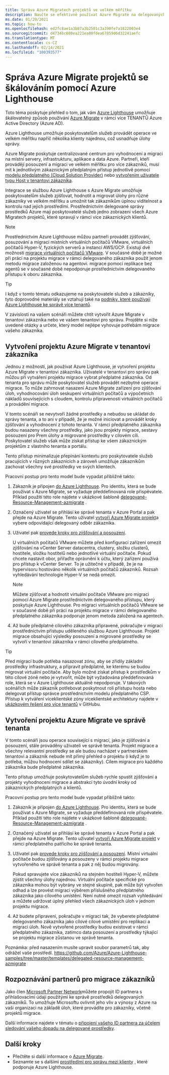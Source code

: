 ```yaml
---
title: Správa Azure Migratech projektů ve velkém měřítku
description: Naučte se efektivně používat Azure Migrate na delegovaných zákaznických zdrojích.
ms.date: 01/29/2021
ms.topic: how-to
ms.openlocfilehash: ed2fc8ae1a3b87a3b2501c3a390fe7a1822003e4
ms.sourcegitcommit: d4734bc680ea221ea80fdea67859d6d32241aefc
ms.translationtype: MT
ms.contentlocale: cs-CZ
ms.lasthandoff: 02/14/2021
ms.locfileid: "100393577"
---
```

# <a name="manage-azure-migrate-projects-at-scale-with-azure-lighthouse"></a>Správa Azure Migrate projektů se škálováním pomocí Azure Lighthouse

Toto téma poskytuje přehled o tom, jak vám [Azure Lighthouse](../overview.md) umožňuje škálovatelný způsob používání [Azure Migrate](../../migrate/migrate-services-overview.md) v rámci více TENANTŮ Azure Active Directory (Azure AD).

Azure Lighthouse umožňuje poskytovatelům služeb provádět operace ve velkém měřítku napříč několika klienty najednou, což usnadňuje úlohy správy.

Azure Migrate poskytuje centralizované centrum pro vyhodnocení a migraci na místní servery, infrastrukturu, aplikace a data Azure. Partneři, kteří provádějí posouzení a migraci ve velkém měřítku pro více zákazníků, musí mít k jednotlivým zákaznickým předplatným přístup jednotlivě pomocí [modelu předplatného (Cloud Solution Provider)](/partner-center/customers-revoke-admin-privileges) nebo [vytvořením uživatele typu Host v tenantovi zákazníka](../../active-directory/external-identities/what-is-b2b.md).

Integrace se službou Azure Lighthouse s Azure Migrate umožňuje poskytovatelům služeb zjišťovat, hodnotit a migrovat úlohy pro různé zákazníky ve velkém měřítku a umožnit tak zákazníkům úplnou viditelnost a kontrolu nad jejich prostředími. Prostřednictvím delegované správy prostředků Azure mají poskytovatelé služeb jedno zobrazení všech Azure Migratech projektů, které spravují v rámci více zákaznických klientů.

> [!NOTE]
> Prostřednictvím Azure Lighthouse můžou partneři provádět zjišťování, posuzování a migraci místních virtuálních počítačů VMware, virtuálních počítačů Hyper-V, fyzických serverů a instancí AWS/GCP. Existují dvě možnosti [migrace virtuálních počítačů VMware](../../migrate/server-migrate-overview.md). V současné době je možné při práci na projektu migrace v rámci delegovaného zákazníka použít jenom metodu migrace založenou na agentovi. migrace pomocí replikace bez agentů se v současné době nepodporuje prostřednictvím delegovaného přístupu k oboru zákazníka.

> [!TIP]
> I když v tomto tématu odkazujeme na poskytovatele služeb a zákazníky, tyto doprovodné materiály se vztahují také na [podniky, které používají Azure Lighthouse ke správě více tenantů](../concepts/enterprise.md).

V závislosti na vašem scénáři můžete chtít vytvořit Azure Migrate v tenantovi zákazníka nebo ve vašem tenantovi pro správu. Projděte si níže uvedené otázky a určete, který model nejlépe vyhovuje potřebám migrace vašeho zákazníka.

## <a name="create-an-azure-migrate-project-in-the-customer-tenant"></a>Vytvoření projektu Azure Migrate v tenantovi zákazníka

Jednou z možností, jak používat Azure Lighthouse, je vytvoření projektu Azure Migrate v tenantovi zákazníka. Uživatelé v tenantovi pro správu pak můžou při vytváření projektu migrace vybrat předplatné zákazníka. Od tenanta pro správu může poskytovatel služeb provádět nezbytné operace migrace. To může zahrnovat nasazení Azure Migrate zařízení pro zjišťování úloh, vyhodnocování úloh seskupení virtuálních počítačů a výpočetních nákladů souvisejících s cloudem, kontrolu připravenosti virtuálních počítačů a provádění migrace.

V tomto scénáři se nevytvoří žádné prostředky a nebudou se ukládat do správy tenanta, a to ani v případě, že je možné iniciovat a provádět kroky zjišťování a vyhodnocení z tohoto tenanta. V rámci předplatného zákazníka budou nasazeny všechny prostředky, jako jsou projekty migrace, sestavy posouzení pro Prem úlohy a migrované prostředky v cílovém cíli. Poskytovatel služeb však může získat přístup ke všem zákaznickým projektům z vlastního tenanta a portálu.

Tento přístup minimalizuje přepínání kontextu pro poskytovatele služeb pracujících v různých zákaznících a zároveň umožňuje zákazníkům zachovat všechny své prostředky ve svých klientech.

Pracovní postup pro tento model bude vypadat přibližně takto:

1. Zákazník je připojen [do Azure Lighthouse](onboard-customer.md). Pro identitu, která se bude používat s Azure Migrate, se vyžaduje předdefinovaná role přispěvatele. Příklad použití této role najdete v ukázkové šabloně [delegované-Resource-Management-azmigrate](https://github.com/Azure/Azure-Lighthouse-samples/tree/master/templates/delegated-resource-management-azmigrate) .
1. Označený uživatel se přihlásí ke správě tenanta v Azure Portal a pak přejde na Azure Migrate. Tento uživatel [vytvoří Azure Migrate projekt](../../migrate/create-manage-projects.md)a vybere odpovídající delegovaný odběr zákazníka.
1. Uživatel pak [provede kroky pro zjišťování a posouzení](../../migrate/tutorial-discover-vmware.md).

   U virtuálních počítačů VMware můžete před konfigurací zařízení omezit zjišťování na vCenter Server datacentra, clustery, složku clusterů, hostitele, složku hostitelů nebo jednotlivé virtuální počítače. Pokud chcete nastavit obor, přiřaďte oprávnění k účtu, který zařízení používá pro přístup k vCenter Server. To je užitečné v případě, že je na hypervisoru hostováno několik virtuálních počítačů zákazníků. Rozsah vyhledávání technologie Hyper-V se nedá omezit.

    > [!NOTE]
    > Můžete zjišťovat a hodnotit virtuální počítače VMware pro migraci pomocí Azure Migrate prostřednictvím delegovaného přístupu, který poskytuje Azure Lighthouse. Pro migraci virtuálních počítačů VMware se v současné době při práci na projektu migrace v rámci delegovaného předplatného zákazníka podporuje jenom metoda založená na agentech.

1. Až bude předplatné cílového zákazníka připravené, pokračujte v migraci prostřednictvím přístupu uděleného službou Azure Lighthouse. Projekt migrace obsahující výsledky posouzení a migrované prostředky se vytvoří v tenantovi zákazníka v rámci cílového předplatného.

> [!TIP]
> Před migrací bude potřeba nasazovat zónu, aby se zřídily základní prostředky infrastruktury, a připravit předplatné, ke kterému se budou migrovat virtuální počítače. Aby bylo možné získat přístup k prostředkům v této cílové zóně nebo je vytvořit, může být vyžadována předdefinovaná role, která se v Azure Lighthouse aktuálně nepodporuje. V takových scénářích může zákazník potřebovat poskytnout roli přístupu hosta nebo delegovat přístup správce prostřednictvím modelu předplatného CSP. Přístup k vytváření víceklientské zóny víceklientské architektury najdete v [ukázkovém řešení pro více tenantů](https://github.com/Azure/Multi-tenant-Landing-Zones) v GitHubu.

## <a name="create-an-azure-migrate-project-in-the-managing-tenant"></a>Vytvoření projektu Azure Migrate ve správě tenanta

V tomto scénáři jsou operace související s migrací, jako je zjišťování a posouzení, stále prováděny uživateli ve správě tenanta. Projekt migrace a všechny relevantní prostředky se ale budou nacházet v partnerském tenantovi a zákazník nebude mít přímý přehled o projektu (i když je to potřeba, můžou hodnocení sdílet se zákazníky). Cílem migrace pro každého zákazníka bude předplatné zákazníka.

Tento přístup umožňuje poskytovatelům služeb rychle spustit zjišťování a projekty vyhodnocení migrace a abstrakcí tyto úvodní kroky od zákaznických předplatných a klientů.

Pracovní postup pro tento model bude vypadat přibližně takto:

1. Zákazník je připojen [do Azure Lighthouse](onboard-customer.md). Pro identitu, která se bude používat s Azure Migrate, se vyžaduje předdefinovaná role přispěvatele. Příklad použití této role najdete v ukázkové šabloně [delegované-Resource-Management-azmigrate](https://github.com/Azure/Azure-Lighthouse-samples/tree/master/templates/delegated-resource-management-azmigrate) .
1. Označený uživatel se přihlásí ke správě tenanta v Azure Portal a pak přejde na Azure Migrate. Tento uživatel [vytvoří Azure Migrate projekt](../../migrate/create-manage-projects.md) v rámci předplatného patřícího ke správě tenanta.
1. Uživatel pak [provede kroky pro zjišťování a posouzení](../../migrate/tutorial-discover-vmware.md). Místní virtuální počítače budou zjišťovány a posouzeny v rámci projektu migrace vytvořeného ve správě tenanta a pak z něj budou migrovány.

   Pokud spravujete více zákazníků na stejném hostiteli Hyper-V, můžete zjistit všechny úlohy najednou. Virtuální počítače specifické pro zákazníka mohou být vybrány ve stejné skupině, pak může být vytvořen odhad a lze provést migraci výběrem příslušného předplatného zákazníka jako cílového umístění. Není nutné omezit rozsah vyhledávání a můžete udržovat úplný přehled všech zákaznických úloh v jednom projektu migrace.

1. Až budete připraveni, pokračujte v migraci tak, že vyberete předplatné delegovaného zákazníka jako cílové cílové umístění pro replikaci a migraci úloh. Nově vytvořené prostředky budou existovat v rámci předplatného zákazníka, zatímco data posouzení a prostředky týkající se projektu migrace zůstanou ve správě tenanta.

Poznámka: před nasazením musíte upravit soubor parametrů tak, aby odrážel vaše prostředí. https://github.com/Azure/Azure-Lighthouse-samples/tree/master/templates/delegated-resource-management-azmigrate

## <a name="partner-recognition-for-customer-migrations"></a>Rozpoznávání partnerů pro migrace zákazníků

Jako člen [Microsoft Partner Network](https://partner.microsoft.com)můžete propojit ID partnera s přihlašovacími údaji použitými ke správě prostředků delegovaných zákazníků. To umožňuje Microsoftu ovlivnit jeho vliv a výnosy z Azure na vaši organizaci na základě úloh, které provádíte pro zákazníky, včetně projektů migrace.

Další informace najdete v tématu o [připojení vašeho ID partnera za účelem sledování vašeho dopadu na delegované prostředky](partner-earned-credit.md).

## <a name="next-steps"></a>Další kroky

- Přečtěte si další informace o [Azure Migrate](../../migrate/migrate-services-overview.md).
- Seznamte se s dalšími [prostředími pro správu mezi klienty](../concepts/cross-tenant-management-experience.md) , které podporuje Azure Lighthouse.
